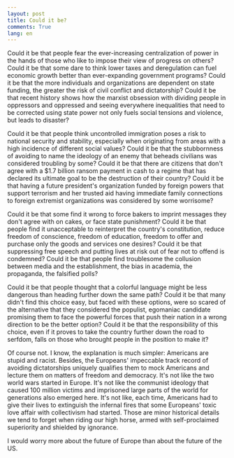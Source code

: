```yaml
---
layout: post
title: Could it be?
comments: True
lang: en
---
```


Could it be that people fear the ever-increasing centralization of power in the hands of those who like to impose their view of progress on others? Could it be that some dare to think lower taxes and deregulation can fuel economic growth better than ever-expanding government programs? Could it be that the more individuals and organizations are dependent on state funding, the greater the risk of civil conflict and dictatorship? Could it be that recent history shows how the marxist obsession with dividing people in oppressors and oppressed and seeing everywhere inequalities that need to be corrected using state power not only fuels social tensions and violence, but leads to disaster?

 <!--more-->

 Could it be that people think uncontrolled immigration poses a risk to national security and stability, especially when originating from areas with a high incidence of different social values? Could it be that the stubbornness of avoiding to name the ideology of an enemy that beheads civilians was considered troubling by some? Could it be that there are citizens that don't agree with a $1.7 billion ransom payment in cash to a regime that has declared its ultimate goal to be the destruction of their country? Could it be that having a future president's organization funded by foreign powers that support terrorism and her trusted aid having immediate family connections to foreign extremist organizations was considered by some worrisome?

Could it be that some find it wrong to force bakers to imprint messages they don't agree with on cakes, or face state punishment? Could it be that people find it unacceptable to reinterpret the country's constitution, reduce freedom of conscience, freedom of education, freedom to offer and purchase only the goods and services one desires? Could it be that suppressing free speech and putting lives at risk out of fear not to offend is condemned? Could it be that people find troublesome the collusion between media and the establishment, the bias in academia, the propaganda, the falsified polls?

Could it be that people thought that a colorful language might be less dangerous than heading further down the same path? Could it be that many didn't find this choice easy, but faced with these options, were so scared of the alternative that they considered the populist, egomaniac candidate promising them to face the powerful forces that push their nation in a wrong direction to be the better option? Could it be that the responsibility of this choice, even if it proves to take the country further down the road to serfdom, falls on those who brought people in the position to make it?

Of course not. I know, the explanation is much simpler: Americans are stupid and racist. Besides, the Europeans' impeccable track record of avoiding dictatorships uniquely qualifies them to mock Americans and lecture them on matters of freedom and democracy. It's not like the two world wars started in Europe. It's not like the communist ideology that caused 100 million victims and imprisoned large parts of the world for generations also emerged here. It's not like, each time, Americans had to give their lives to extinguish the infernal fires that some Europeans' toxic love affair with collectivism had started. Those are minor historical details we tend to forget when riding our high horse, armed with self-proclaimed superiority and shielded by ignorance.

I would worry more about the future of Europe than about the future of the US.
